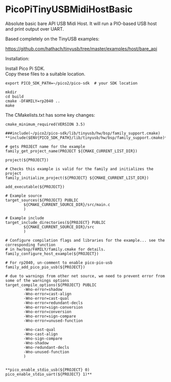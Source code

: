 # PicoPiTinyUSBMidiHostBasic

Absolute basic bare API USB Midi Host.
It will run a PIO-based USB host and print output over UART.

Based completely on the TinyUSB examples:

https://github.com/hathach/tinyusb/tree/master/examples/host/bare_api

Installation:

Install Pico Pi SDK.  
Copy these files to a suitable location.  

```
export PICO_SDK_PATH=~/pico2/pico-sdk  # your SDK location

mkdir
cd build
cmake -DFAMILY=rp2040 ..
make

```

The CMakelists.txt has some key changes:

```
cmake_minimum_required(VERSION 3.5)

###include(~/pico2/pico-sdk/lib/tinyusb/hw/bsp/family_support.cmake)
**include($ENV{PICO_SDK_PATH}/lib/tinyusb/hw/bsp/family_support.cmake)**

# gets PROJECT name for the example
family_get_project_name(PROJECT ${CMAKE_CURRENT_LIST_DIR})

project(${PROJECT})

# Checks this example is valid for the family and initializes the project
family_initialize_project(${PROJECT} ${CMAKE_CURRENT_LIST_DIR})

add_executable(${PROJECT})

# Example source
target_sources(${PROJECT} PUBLIC
        ${CMAKE_CURRENT_SOURCE_DIR}/src/main.c
        )

# Example include
target_include_directories(${PROJECT} PUBLIC
        ${CMAKE_CURRENT_SOURCE_DIR}/src
        )

# Configure compilation flags and libraries for the example... see the corresponding function
# in hw/bsp/FAMILY/family.cmake for details.
family_configure_host_example(${PROJECT})

# For rp2040, un-comment to enable pico-pio-usb
family_add_pico_pio_usb(${PROJECT})

# due to warnings from other net source, we need to prevent error from some of the warnings options
target_compile_options(${PROJECT} PUBLIC
        -Wno-error=shadow
        -Wno-error=cast-align
        -Wno-error=cast-qual
        -Wno-error=redundant-decls
        -Wno-error=sign-conversion
        -Wno-error=conversion
        -Wno-error=sign-compare
        -Wno-error=unused-function

        -Wno-cast-qual
        -Wno-cast-align
        -Wno-sign-compare
        -Wno-shadow
        -Wno-redundant-decls
        -Wno-unused-function
        )


**pico_enable_stdio_usb(${PROJECT} 0)
pico_enable_stdio_uart(${PROJECT} 1)**
```
